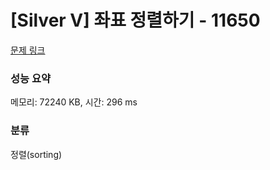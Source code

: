 # [Silver V] 좌표 정렬하기 - 11650 

[문제 링크](https://www.acmicpc.net/problem/11650) 

### 성능 요약

메모리: 72240 KB, 시간: 296 ms

### 분류

정렬(sorting)

